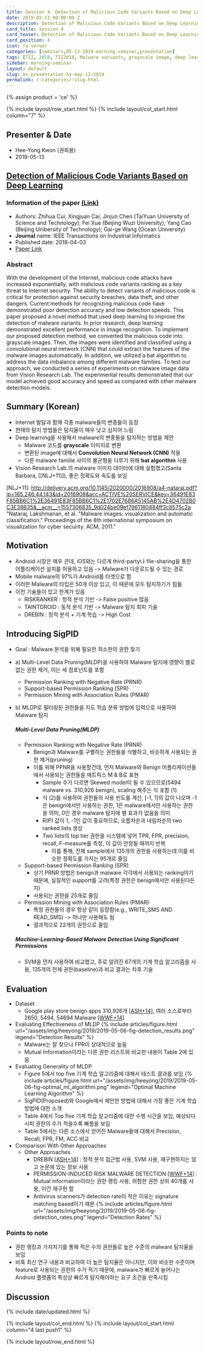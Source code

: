 ```yaml
---
title: Session 4. Detection of Malicious Code Variants Based on Deep Learning
date: 2019-05-13 00:00:00 Z
description: Detection of Malicious Code Variants Based on Deep Learning
card_title: Session 4
card_teaser: Detection of Malicious Code Variants Based on Deep Learning
card_position: 4
icon: fa-server
categories: [seminars,05-13-2019-morning-seminar,presentation]
tags: [TII, 2018, TII2018, Malware variants, grayscale image, deep learning, convolution neural network, bat algorithm]
sidebar: morning-seminar
layout: default
slug: ms-presentation-hy-may-13-2019
permalink: /:categories/:slug.html
---
```


{% assign product = 'ce' %}

{% include layout/row_start.html %}
{% include layout/col_start.html column="7" %}

## Presenter & Date
+ Hee-Yong Kwon (권희용)
+ 2019-05-13

## [Detection of Malicious Code Variants Based on Deep Learning](https://inhaucs.github.io/seminars/05-13-2019-morning-seminar/presentation/ms-presentation-hy-may-13-2019.html)

### Information of the paper [(Link)](https://ieeexplore.ieee.org/abstract/document/8330042)
+ Authors: Zhihua Cui; Xingjuan Cai; Jinjun Chen (TaiYuan University of Science and Technology); Fei Xue (Beijing Wuzi University); Yang Cao (Beijing Unibersity of Technology); Gai-ge Wang (Ocean University)
+ **Journal** name: IEEE Transactions on Industrial Informatics
+ Published date: 2018-04-03
+ [Paper Link](https://ieeexplore.ieee.org/stamp/stamp.jsp?tp=&arnumber=8330042)


### Abstract
With the development of the Internet, malicious code attacks have increased exponentially, with malicious code variants ranking as a key threat to Internet security. The ability to detect variants of malicious code is critical for protection against security breaches, data theft, and other dangers. Current methods for recognizing malicious code have demonstrated poor detection accuracy and low detection speeds. This paper proposed a novel method that used deep learning to improve the detection of malware variants. In prior research, deep learning demonstrated excellent performance in image recognition. To implement our proposed detection method, we converted the malicious code into grayscale images. Then, the images were identified and classified using a convolutional neural network (CNN) that could extract the features of the malware images automatically. In addition, we utilized a bat algorithm to address the data imbalance among different malware families. To test our approach, we conducted a series of experiments on malware image data from Vision Research Lab. The experimental results demonstrated that our model achieved good accuracy and speed as compared with other malware detection models.


## Summary (Korean)
+ Internet 발달과 함께 각종 malware들의 변종들이 등장
+ 현재의 탐지 방법들은 탐지율이 매우 낮고 심지어 느림
+ Deep learning을 사용해서 malware의 변종들을 탐지하는 방법을 제안
  + Malware 코드를 **grayscale** 이미지로 변환
  + 변환된 image에 대해서 **Convolution Neural Network (CNN)** 적용
  + 다른 malware familie 사이의 불균형을 다루기 위해 **bat algorithm** 사용
+ Vision Research Lab.의 malware 이미지 데이터에 대해 실험했고(Santa Barbara, [[NLJ+11]]), 좋은 정확도와 속도를 보임

[NLJ+11]: <http://delivery.acm.org/10.1145/2020000/2016908/a4-nataraj.pdf?ip=165.246.44.143&id=2016908&acc=ACTIVE%20SERVICE&key=36491E83F85BB6C1%2E36491E83F85BB6C1%2E1702E7686A5145AB%2E4D4702B0C3E38B35&__acm__=1557306835_9d024be09ef7961180484ff3c8575c2a> "Nataraj, Lakshmanan, et al. "Malware images: visualization and automatic classification." Proceedings of the 8th international symposium on visualization for cyber security. ACM, 2011."


## Motivation
+ Android 시장은 매우 큰데, iOS와는 다르게 third-party나 file-sharing을 통한 어플리케이션 설치를 허용하고 있음 -> Malware가 다운로드될 수 있는 경로
+ Mobile malware의 97%가 Android를 타겟으로 함
+ 이러한 Malware의 타입은 50개 이상 있고, 이 때문에 모두 탐지하기가 힘듦
+ 이전 기술들이 있고 한계가 있음
  + RISKRANKER : 정적 분석 기반 -> False positive 많음
  + TAINTDROID : 동적 분석 기반 -> Malware 탐지 회피 기술
  + DREBIN : 정적 분석 + 기계 학습 -> High Cost


## Introducing SigPID
+ Goal : Malware 분석을 위해 필요한 최소한의 권한 찾기
+ a) Multi-Level Data Pruning(MLDP)을 사용하여 Malware 탐지에 영향이 별로 없는 권한 제거, 이는 세 컴포넌트를 포함
  + Permission Ranking with Negative Rate (PRNR)
  + Support-based Permission Ranking (SPR)
  + Permission Mining with Association Rules (PMAR)
+ b) MLDP로 필터링된 권한들을 지도 학습 분류 방법에 입력으로 사용하여 Malware 탐지

  ##### Multi-Level Data Pruning(MLDP)
  + Permission Ranking with Negative Rate (PRNR)
    + Benign과 Malware를 구별하는 권한들을 식별하고, 비슷하게 사용되는 권한 제거(pruning)
    + 이를 위해 PPNR을 사용할건데, 먼저 Malware와 Benign 어플리케이션들에서 사용되는 권한들을 매트릭스 M & B로 표현
      + Sample 수가 다르면 Skewed model이 될 수 있으므로(5494 malware vs. 310,926 benign), scaling 해주는 식 포함 (1)
      + 식 (2)를 사용하여 권한들의 사용 빈도를 계산, [-1, 1]의 값이 나오며 -1은 benign에서만 사용하는 권한, 1은 malware에서만 사용하는 권한을 의미, 0인 경우 malware 탐지에 별 효과가 없음을 의미
      + R(P) 값이 1, -1인 값이 중요하므로, 오름차순과 내림차순의 two ranked lists 생성
      + Two lists의 top tier 권한을 시스템에 넣어 TPR, FPR, precision, recall, F-measure를 측정, 이 값이 안정될 때까지 반복
        + 이를 통해, 전체 sample에서 135개의 권한을 사용하는데 이를 비슷한 정확도를 가지는 95개로 줄임
  + Support-based Permission Ranking (SPR)
    + 상기 PRNR 방법은 benign과 malware 각각에서 사용되는 ranking이기 때문에, 실질적인 support를 고려(특정 권한은 benign에서만 사용된다든지)
    + 사용되는 권한을 25개로 줄임
  + Permission Mining with Association Rules (PMAR)
    + 특정 권한들의 경우 항상 같이 등장함(e.g., WRITE_SMS AND READ_SMS) -> 하나만 사용해도 됨
    + 결과적으로 22개의 권한으로 줄임

  ##### Machine-Learning-Based Malware Detection Using Significant Permissions
  + SVM을 먼저 사용하여 비교했고, 주로 알려진 67개의 기계 학습 알고리즘을 사용, 135개의 전체 권한(baseline)과 비교 결과는 차후 기술


## Evaluation
+ Dataset
  + Google play store benign apps 310,926개 [[ASH+14]], 여러 소스로부터 2650, 5494, 54694 Malware [[WWF+14]]
+ Evaluating Effectiveness of MLDP
{% include articles/figure.html url="/assets/img/heeyong/2019/2019-05-06-fig-detection_results.png" legend="Detection Results" %}
  + Malware는 잘 찾으나 FPR이 상대적으로 높음
  + Mutual Information이라는 다른 권한 리스트와 비교한 내용이 Table 2에 있음
+ Evaluating Generality of MLDP
  + Figure 5에서 top five 기계 학습 알고리즘에 대해서 테스트 결과를 보임
  {% include articles/figure.html url="/assets/img/heeyong/2019/2019-05-06-fig-optimal_ml_algorithm.png" legend="Optimal Machine Learning Algorithm" %}
  + SigPID(Proposed)와 Google에서 제안한 방법에 대해서 가장 좋은 기계 학습 방법에 대한 소개
  + Table 4에서 Top five 기계 학습 알고리즘에 대한 수행 시간을 보임, 예상되다시피 권한의 수가 적을수록 빠름을 보임
  + Table 5에서는 다른 소스에서 얻어진 Malware들에 대해서 Precision, Recall, FPR, FM, ACC 비교
+ Comparison With Other Approaches
  + Other Approaches
    + DREBIN [[ASH+14]] : 정적 분석 접근법 사용, SVM 사용, 재구현하지는 않고 논문에 있는 정보 사용
    + PERMISSION-INDUCED RISK MALWARE DETECTION [[WWF+14]] : Mutual information이라는 권한 랭킹 사용, 위험한 권한 상위 40개를 사용, 이건 재구현 함
    + Antivirus scanners가 detection rate이 작은 이유는 signature matching based이기 때문
{% include articles/figure.html url="/assets/img/heeyong/2019/2019-05-06-fig-detection_rates.png" legend="Detection Rates" %}


### Points to note
+ 권한 랭킹과 가지치기를 통해 적은 수의 권한들로 높은 수준의 malware 탐지율을 보임
+ 비록 최신 연구 내용과 비교하여 더 높은 탐지율은 아니지만, 이와 비슷한 수준이며 feature로 사용되는 권한의 수가 적기 때문에, malware가 빠르게 늘어나는 Android 플랫폼의 특성상 빠르게 탐지해야하는 요구 조건을 만족시킴



## Discussion

[ASH+14]: <https://www.researchgate.net/profile/Hugo_Gascon/publication/264785935_DREBIN_Effective_and_Explainable_Detection_of_Android_Malware_in_Your_Pocket/links/53efd0020cf26b9b7dcdf395.pdf> "D. Arp, M. Spreitzenbarth, M. H¨ubner, H. Gascon, K. Rieck, and C. Siemens, “DREBIN: Effective and explainable detection of android malware in your pocket,” presented at Annu. Symp. Netw. Distrib. Syst. Security, 2014."
[WWF+14]: <https://ieeexplore.ieee.org/abstract/document/6891250> "W. Wang, X. Wang, D. Feng, J. Liu, Z. Han, and X. Zhang, “Exploring permission-induced risk in android applications for malicious application detection,” IEEE Trans. Inf. Forensics Security, vol. 9, no. 11, pp. 1869–1882, Nov. 2014."


{% include date/updated.html %}

{% include layout/col_end.html %}
{% include layout/col_start.html column="4 last push1" %}

{% include layout/row_end.html %}
